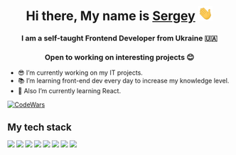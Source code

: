 <h1 align="center">Hi there, My name is <a href="https://codepen.io/sergey_up" target="_blank">Sergey</a> 
<img src="https://github.com/getFrontend/getFrontend/raw/main/img/Hi.gif" height="32"/></h1>
  <h3 align="center">I am a self-taught Frontend Developer from Ukraine 🇺🇦</h3>
  <h3 align="center">Open to working on interesting projects 😊</h3>

- 😎 I’m currently working on my IT projects.
- 📚 I’m learning front-end dev every day to increase my knowledge level.
- 🌱 Also I’m currently learning React.

[![CodeWars](https://www.codewars.com/users/Sergey_SSV/badges/micro)](https://www.codewars.com/users/Sergey_SSV)

## My tech stack
<img src="https://img.shields.io/badge/HTML5-E34F26?style=for-the-badge&logo=html5&logoColor=white" /> <img src="https://img.shields.io/badge/CSS3-1572B6?style=for-the-badge&logo=css3&logoColor=white" /> <img src="https://img.shields.io/badge/JavaScript-grey?style=for-the-badge&logo=javascript&logoColor=white" /> <img src="https://img.shields.io/badge/SCSS-CC6699?style=for-the-badge&logo=sass&logoColor=white" /> 
<img src="https://img.shields.io/badge/GULP-CF4647?style=for-the-badge&logo=gulp&logoColor=white" /> <img src="https://img.shields.io/badge/Vite-fcad03?style=for-the-badge&logo=vite&logoColor=black" /> <img src="https://img.shields.io/badge/Figma-3A76F0?style=for-the-badge&logo=figma&logoColor=white" /> <img src="https://img.shields.io/badge/WordPress-21759B?style=for-the-badge&logo=wordpress&logoColor=white" />

<!--
**getFrontend/getFrontend** is a ✨ _special_ ✨ repository because its `README.md` (this file) appears on your GitHub profile.

Here are some ideas to get you started:

- 🔭 I’m currently working on ...
- 🌱 I’m currently learning ...
- 👯 I’m looking to collaborate on ...
- 🤔 I’m looking for help with ...
- 💬 Ask me about ...
- 📫 How to reach me: ...
- 😄 Pronouns: ...
- ⚡ Fun fact: ...
-->

